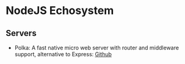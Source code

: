 # NodeJS Echosystem

## Servers

- Polka: A fast native micro web server with router and middleware support, alternative to Express: [Github](https://github.com/lukeed/polka)
